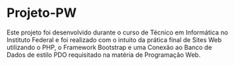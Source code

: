 # Projeto-PW

Este projeto foi desenvolvido durante o curso de Técnico em Informática no Instituto Federal e foi realizado com o intuito da prática final de Sites Web utilizando o PHP, o Framework Bootstrap e uma Conexão ao Banco de Dados de estilo PDO requisitado na matéria de Programação Web.
